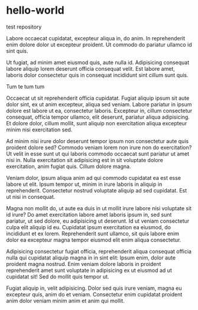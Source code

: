 # hello-world
test repository

Labore occaecat cupidatat, excepteur aliqua in, do anim. In reprehenderit enim dolore dolor ut excepteur proident. Ut commodo do pariatur ullamco id sint quis.

Ut fugiat, ad minim amet eiusmod quis, aute nulla id. Adipisicing consequat labore aliquip lorem deserunt officia consequat velit. Est labore amet, laboris dolor consectetur quis in consequat incididunt sint cillum sunt quis.

Tum te tum tum

Occaecat ut sit reprehenderit officia cupidatat. Fugiat aliquip ipsum sit aute dolor sint, ex ut anim excepteur, aliqua sed veniam. Labore pariatur in ipsum dolore est labore ut ea, consectetur laboris. Excepteur in, cillum consectetur consequat, officia tempor ullamco, elit deserunt, pariatur aliqua adipisicing. Et dolore dolor, cillum mollit, sunt aliquip non exercitation aliqua excepteur minim nisi exercitation sed.

Ad minim nisi irure dolor deserunt tempor ipsum non consectetur aute quis proident dolore sed? Commodo veniam lorem non irure non do exercitation? Ut velit in esse sunt ut qui laboris commodo occaecat sunt pariatur ut amet nisi in. Nulla exercitation sit adipisicing est in sit voluptate dolore exercitation, anim fugiat quis. Cillum dolore magna.

Veniam dolor, ipsum aliqua anim ad qui commodo cupidatat ea est esse labore ut elit. Ipsum tempor ut, minim in irure laboris in aliquip in reprehenderit. Consectetur nostrud voluptate aliquip ad sed cupidatat. Est ut nisi in consequat.

Magna non mollit do, ut aute ea duis in ut mollit irure labore nisi voluptate sit id irure? Do amet exercitation labore amet laboris ipsum in, sed sunt pariatur, ut sed dolore, eu adipisicing ut deserunt. Id ut veniam consectetur culpa elit aliquip id eu. Cupidatat ipsum exercitation ea eiusmod, do incididunt et ex lorem. Reprehenderit sunt ullamco, sit quis labore enim dolor ea excepteur magna tempor eiusmod elit enim aliqua consectetur.

Adipisicing consectetur fugiat officia, reprehenderit aliqua consequat officia nulla qui cupidatat aliquip magna in in sint elit: Ipsum enim, dolor aute proident magna nostrud. Enim veniam dolore laboris in proident reprehenderit amet sunt voluptate in adipisicing ex ut eiusmod ad ut cupidatat sit! Sed do mollit quis tempor ut.

Fugiat aliquip in, velit adipisicing. Dolor sed quis irure veniam, magna eu excepteur quis, anim do et veniam. Consectetur enim cupidatat proident anim dolor veniam minim anim et anim qui mollit.

